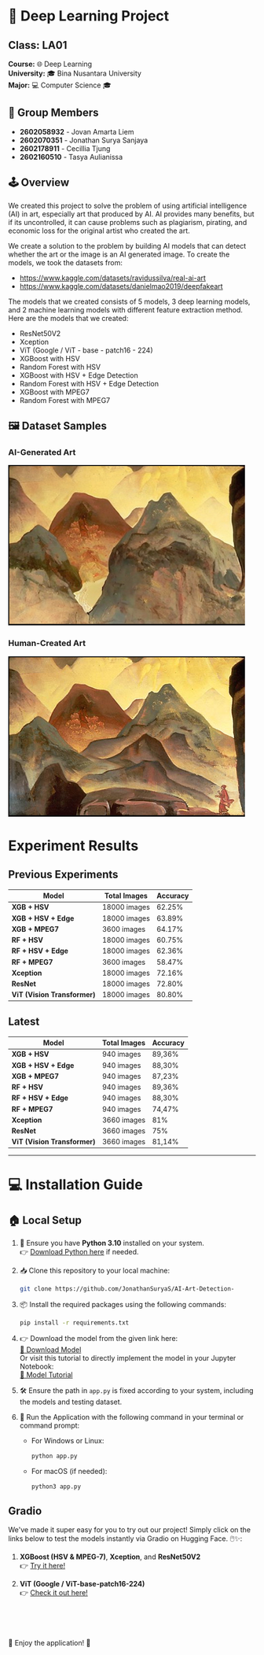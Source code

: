 # 🔧 Deep Learning Project

## Class: LA01
**Course:** 🌐 Deep Learning  
**University:** 🎓 Bina Nusantara University  
**Major:** 💻 Computer Science 🎓    

## 🔰 Group Members
- **2602058932** - Jovan Amarta Liem  
- **2602070351** - Jonathan Surya Sanjaya  
- **2602178911** - Cecillia Tjung  
- **2602160510** - Tasya Aulianissa

## 🕹️ Overview
We created this project to solve the problem of using artificial intelligence (AI) in art, especially art that produced by AI. AI provides many benefits, but if its uncontrolled, it can cause problems such as plagiarism, pirating, and economic loss for the original artist who created the art. 

We create a solution to the problem by building AI models that can detect whether the art or the image is an AI generated image. To create the models, we took the datasets from:
- https://www.kaggle.com/datasets/ravidussilva/real-ai-art
- https://www.kaggle.com/datasets/danielmao2019/deepfakeart

The models that we created consists of 5 models, 3 deep learning models, and 2 machine learning models with different feature extraction method. Here are the models that we created: 
- ResNet50V2
- Xception
- ViT (Google / ViT - base - patch16 - 224)
- XGBoost with HSV
- Random Forest with HSV
- XGBoost with HSV + Edge Detection
- Random Forest with HSV + Edge Detection
- XGBoost with MPEG7
- Random Forest with MPEG7

## 🖼️ Dataset Samples

### AI-Generated Art
![AI Art Sample](Images/inpainting.png)

### Human-Created Art
![Human Art Sample](Images/original.png)

# Experiment Results

## Previous Experiments
| **Model**               | **Total Images** | **Accuracy** |
|-------------------------|------------------|--------------|
| **XGB + HSV**           | 18000 images     | 62.25%       |
| **XGB + HSV + Edge**    | 18000 images     | 63.89%       |
| **XGB + MPEG7**         | 3600 images      | 64.17%       |
| **RF + HSV**            | 18000 images     | 60.75%       |
| **RF + HSV + Edge**     | 18000 images     | 62.36%       |
| **RF + MPEG7**          | 3600 images      | 58.47%       |
| **Xception**            | 18000 images     | 72.16%       |
| **ResNet**              | 18000 images     | 72.80%       |
| **ViT (Vision Transformer)** | 18000 images | 80.80%       |

## Latest
| **Model**               | **Total Images** | **Accuracy** |
|--------------------------|------------------|--------------|
| **XGB + HSV**           | 940 images       | 89,36%       |
| **XGB + HSV + Edge**    | 940 images       | 88,30%       |
| **XGB + MPEG7**         | 940 images       | 87,23%       |
| **RF + HSV**            | 940 images       | 89,36%       |
| **RF + HSV + Edge**     | 940 images       | 88,30%       |
| **RF + MPEG7**          | 940 images       | 74,47%       |
| **Xception**            | 3660 images      | 81%          |
| **ResNet**              | 3660 images      | 75%          |
| **ViT (Vision Transformer)** | 3660 images      | 81,14%       |
---

# 💻 Installation Guide 

## 🏠 Local Setup
1. 🐍 Ensure you have **Python 3.10** installed on your system.  
   👉 [Download Python here](https://www.python.org/downloads/) if needed.  

2. 📥 Clone this repository to your local machine:  
   ```bash
   git clone https://github.com/JonathanSuryaS/AI-Art-Detection-
3. 📦 Install the required packages using the following commands:
    ```bash
    pip install -r requirements.txt

4. 👉 Download the model from the given link here:  
[🔗 Download Model](https://github.com/JonathanSuryaS/AI-Art-Detection-/tree/main/Model)  
Or visit this tutorial to directly implement the model in your Jupyter Notebook:  
[📖 Model Tutorial](https://github.com/JonathanSuryaS/AI-Art-Detection-/blob/main/Model/DownloadModelTutorial.ipynb)

5. 🛠️ Ensure the path in `app.py` is fixed according to your system, including the models and testing dataset.

6. 🚀 Run the Application with the following command in your terminal or command prompt:

   - For Windows or Linux:
     ```bash
     python app.py
     ```
   - For macOS (if needed):
     ```bash
     python3 app.py
     ```

## Gradio
We've made it super easy for you to try out our project! Simply click on the links below to test the models instantly via Gradio on Hugging Face. 🖱️✨:
1. **XGBoost (HSV & MPEG-7)**, **Xception**, and **ResNet50V2**  
   👉 [Try it here!](https://huggingface.co/spaces/jovanliem/ai_generated_art_detector)  

2. **ViT (Google / ViT-base-patch16-224)**  
   👉 [Check it out here!](https://huggingface.co/spaces/jovanliem/ai_generated_art_detector_ViT)

<br>
<br>
<br>

🚀 Enjoy the application! 🎉